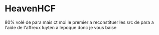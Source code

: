 # HeavenHCF
80% volé de para mais ct moi le premier a reconstituer les src de para a l'aide de l'affreux luyten a lepoque donc je vous baise
